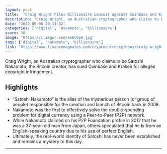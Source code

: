 ```yaml
---
layout: post
title:  "Craig Wright Files Billionaire Lawsuit against Coinbase and Kraken, Wright said both crypto exchanges 'undermined' his intellectual property rights"
description: "Craig Wright, an Australian cryptographer who claims to be Satoshi Nakamoto, the Bitcoin creator, has sued Coinbase and Kraken for alleged copyright infringement."
date: "2022-05-06 20:11:32"
categories: ['digital', 'nakamoto', 'billionaire']
score: 30
image: "https://i.imgur.com/esWu6p8.jpg"
tags: ['digital', 'nakamoto', 'billionaire']
link: "https://www.financemagnates.com/cryptocurrency/news/craig-wright-files-billionaire-lawsuit-against-coinbase-and-kraken/"
---
```


Craig Wright, an Australian cryptographer who claims to be Satoshi Nakamoto, the Bitcoin creator, has sued Coinbase and Kraken for alleged copyright infringement.

## Highlights

- “Satoshi Nakamoto” is the alias of the mysterious person (or group of people) responsible for the creation and launch of Bitcoin back in 2009.
- Nakamoto was the first to effectively solve the double-spending problem for digital currency using a Peer-to-Peer (P2P) network.
- While Nakamoto claimed on his P2P Foundation profile in 2012 that he was a 37-year-old man from Japan, others speculated that he is from an English-speaking country due to his use of perfect English.
- Ultimately, the real-world identity of Satoshi has never been established and remains a mystery to this day.

---
